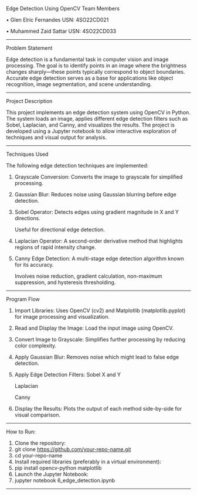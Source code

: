 Edge Detection Using OpenCV
Team Members

•	Glen Elric Fernandes
USN: 4SO22CD021

•	Muhammed Zaid Sattar
USN: 4SO22CD033
________________________________________
 Problem Statement
 
Edge detection is a fundamental task in computer vision and image processing. The goal is to identify points in an image where the brightness changes sharply—these points typically correspond to object boundaries. Accurate edge detection serves as a base for applications like object recognition, image segmentation, and scene understanding.
________________________________________
Project Description

This project implements an edge detection system using OpenCV in Python. The system loads an image, applies different edge detection filters such as Sobel, Laplacian, and Canny, and visualizes the results. The project is developed using a Jupyter notebook to allow interactive exploration of techniques and visual output for analysis.
________________________________________
 Techniques Used
 
The following edge detection techniques are implemented:

1.	Grayscale Conversion:
	Converts the image to grayscale for simplified processing.
2.	Gaussian Blur:
	Reduces noise using Gaussian blurring before edge detection.
3.	Sobel Operator:
	Detects edges using gradient magnitude in X and Y directions.

	Useful for directional edge detection.
5.	Laplacian Operator:
	A second-order derivative method that highlights regions of rapid intensity change.
6.	Canny Edge Detection:
	A multi-stage edge detection algorithm known for its accuracy.

	Involves noise reduction, gradient calculation, non-maximum suppression, and hysteresis thresholding.
________________________________________
 Program Flow
1.	Import Libraries:
	Uses OpenCV (cv2) and Matplotlib (matplotlib.pyplot) for image processing and visualization.
2.	Read and Display the Image:
	Load the input image using OpenCV.
3.	Convert Image to Grayscale:
	Simplifies further processing by reducing color complexity.
4.	Apply Gaussian Blur:
	Removes noise which might lead to false edge detection.
5.	Apply Edge Detection Filters:
	Sobel X and Y

	Laplacian

	Canny
7.	Display the Results:
	Plots the output of each method side-by-side for visual comparison.
________________________________________
 How to Run:
1.	Clone the repository:
2.	git clone https://github.com/your-repo-name.git
3.	cd your-repo-name
4.	Install required libraries (preferably in a virtual environment):
5.	pip install opencv-python matplotlib
6.	Launch the Jupyter Notebook:
7.	jupyter notebook 6_edge_detection.ipynb
________________________________________


